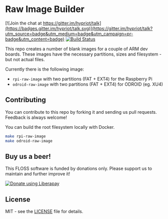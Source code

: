 # Raw Image Builder
[![Join the chat at https://gitter.im/hypriot/talk](https://badges.gitter.im/hypriot/talk.svg)](https://gitter.im/hypriot/talk?utm_source=badge&utm_medium=badge&utm_campaign=pr-badge&utm_content=badge)
[![Build Status](https://circleci.com/gh/hypriot/image-builder-raw.svg?style=svg)](https://circleci.com/gh/hypriot/image-builder-raw)

This repo creates a number of blank images for a couple of ARM dev boards.
These images have the necessary partitions, sizes and filesystem - but not actual files.

Currently there is the following image:

* `rpi-raw-image` with two partitions (FAT + EXT4) for the Raspberry Pi
* `odroid-raw-image` with two partitions (FAT + EXT4) for ODROID (eg. XU4)

## Contributing

You can contribute to this repo by forking it and sending us pull requests. Feedback is always welcome!

You can build the root filesystem locally with Docker.

```bash
make rpi-raw-image
make odroid-raw-image
```

## Buy us a beer!

This FLOSS software is funded by donations only. Please support us to maintain and further improve it!

<a href="https://liberapay.com/Hypriot/donate"><img alt="Donate using Liberapay" src="https://liberapay.com/assets/widgets/donate.svg"></a>


## License

MIT - see the [LICENSE](./LICENSE) file for details.
